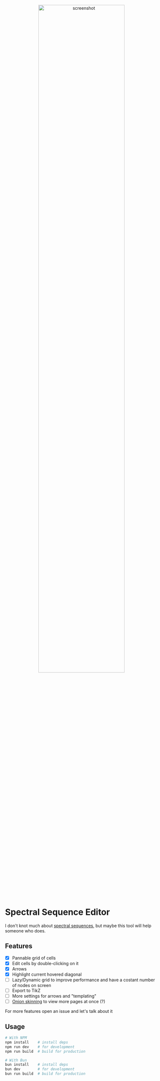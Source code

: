 <p align="center">
<img width="75%" src="https://github.com/aziis98/spectral-sequence-editor/assets/5204494/b5cd0d4f-3515-4bf8-9482-9b7fb3b40f8b" alt="screenshot" />
</p>

# Spectral Sequence Editor

I don't knot much about [spectral sequences](https://en.wikipedia.org/wiki/Spectral_sequence), but maybe this tool will help someone who does.

## Features

- [x] Pannable grid of cells
- [x] Edit cells by double-clicking on it
- [x] Arrows
- [x] Highlight current hovered diagonal
- [ ] Lazy/Dynamic grid to improve performance and have a costant number of nodes on screen
- [ ] Export to TikZ
- [ ] More settings for arrows and "templating"
- [ ] [Onion skinning](https://en.wikipedia.org/wiki/Onion_skinning) to view more pages at once (?)

For more features open an issue and let's talk about it

## Usage

```bash
# With NPM
npm install    # install deps
npm run dev    # for development
npm run build  # build for production

# With Bun
bun install    # install deps
bun dev        # for development
bun run build  # build for production
```
